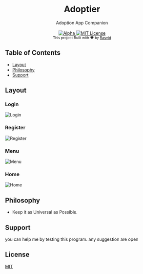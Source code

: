 ﻿﻿<h1 align="center">Adoptier</h1>
  
<div align="center">
  Adoption App Companion 
</div>

<br />

<div align="center">
  <!-- Stability -->
  <a href="https://nodejs.org/api/documentation.html#documentation_stability_index">
    <img src="https://img.shields.io/badge/status-alpha-blue.svg?style=flat-square"
      alt="Alpha" />
  </a>
    
  <!-- Standard -->
  <a href="https://standardjs.com">
    <img src="https://img.shields.io/badge/license-MIT-brightgreen.svg?style=flat-square"
      alt="MIT License" />
  </a>
   
</div>

<div align="center">
  <sub>This project Built with ❤︎ by
  <a href="https://twitter.com/rasyidf_">Rasyid</a>
</div>

## Table of Contents
- [Layout](#layout)
- [Philosophy](#philosophy)
- [Support](#support)

## Layout

### Login
![Login](docs/Login.png)

### Register
![Register](docs/Register.png)

### Menu
![Menu](docs/LoginMenu.png)

### Home
![Home](docs/Home.png)

## Philosophy

* Keep it as Universal as Possible.

## Support

you can help me by testing this program. any suggestion are open

## License
[MIT](https://tldrlegal.com/license/mit-license)
